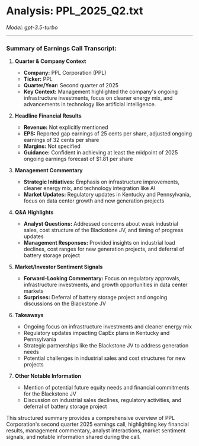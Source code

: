 # Analysis: PPL_2025_Q2.txt

*Model: gpt-3.5-turbo*

---

### Summary of Earnings Call Transcript:

1. **Quarter & Company Context**
   - **Company:** PPL Corporation (PPL)
   - **Ticker:** PPL
   - **Quarter/Year:** Second quarter of 2025
   - **Key Context:** Management highlighted the company's ongoing infrastructure investments, focus on cleaner energy mix, and advancements in technology like artificial intelligence.

2. **Headline Financial Results**
   - **Revenue:** Not explicitly mentioned
   - **EPS:** Reported gap earnings of 25 cents per share, adjusted ongoing earnings of 32 cents per share
   - **Margins:** Not specified
   - **Guidance:** Confident in achieving at least the midpoint of 2025 ongoing earnings forecast of $1.81 per share

3. **Management Commentary**
   - **Strategic Initiatives:** Emphasis on infrastructure improvements, cleaner energy mix, and technology integration like AI
   - **Market Updates:** Regulatory updates in Kentucky and Pennsylvania, focus on data center growth and new generation projects

4. **Q&A Highlights**
   - **Analyst Questions:** Addressed concerns about weak industrial sales, cost structure of the Blackstone JV, and timing of progress updates
   - **Management Responses:** Provided insights on industrial load declines, cost ranges for new generation projects, and deferral of battery storage project

5. **Market/Investor Sentiment Signals**
   - **Forward-Looking Commentary:** Focus on regulatory approvals, infrastructure investments, and growth opportunities in data center markets
   - **Surprises:** Deferral of battery storage project and ongoing discussions on the Blackstone JV

6. **Takeaways**
   - Ongoing focus on infrastructure investments and cleaner energy mix
   - Regulatory updates impacting CapEx plans in Kentucky and Pennsylvania
   - Strategic partnerships like the Blackstone JV to address generation needs
   - Potential challenges in industrial sales and cost structures for new projects

7. **Other Notable Information**
   - Mention of potential future equity needs and financial commitments for the Blackstone JV
   - Discussion on industrial sales declines, regulatory activities, and deferral of battery storage project

This structured summary provides a comprehensive overview of PPL Corporation's second quarter 2025 earnings call, highlighting key financial results, management commentary, analyst interactions, market sentiment signals, and notable information shared during the call.